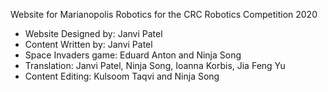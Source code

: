 Website for Marianopolis Robotics for the CRC Robotics Competition 2020

- Website Designed by: Janvi Patel
- Content Written by: Janvi Patel
- Space Invaders game: Eduard Anton and Ninja Song
- Translation: Janvi Patel, Ninja Song, Ioanna Korbis, Jia Feng Yu
- Content Editing: Kulsoom Taqvi and Ninja Song